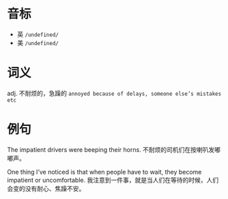 # 音标

- 英 `/undefined/`
- 美 `/undefined/`

# 词义

adj. 不耐烦的，急躁的
`annoyed because of delays, someone else’s mistakes etc`

# 例句

The impatient drivers were beeping their horns.
不耐烦的司机们在按喇叭发嘟嘟声。

One thing I’ve noticed is that when people have to wait, they become impatient or uncomfortable.
我注意到一件事，就是当人们在等待的时候，人们会变的没有耐心、焦躁不安。


